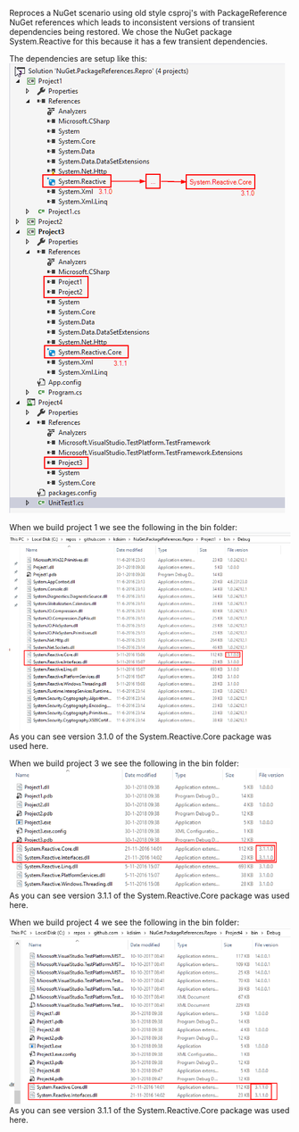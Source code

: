 Reproces a NuGet scenario using old style csproj's with PackageReference NuGet references which leads to inconsistent versions of transient dependencies being restored. We chose the NuGet package System.Reactive for this because it has a few transient dependencies.

The dependencies are setup like this:
![dependencies]

When we build project 1 we see the following in the bin folder:
![project1_bin]
As you can see version 3.1.0 of the System.Reactive.Core package was used here.

When we build project 3 we see the following in the bin folder:
![project3_bin]
As you can see version 3.1.1 of the System.Reactive.Core package was used here.

When we build project 4 we see the following in the bin folder:
![project4_bin]
As you can see version 3.1.1 of the System.Reactive.Core package was used here.

[dependencies]: images/dependencies.png
[project1_bin]: images/project1.bin.png
[project3_bin]: images/project3.bin.png
[project4_bin]: images/project4.bin.png